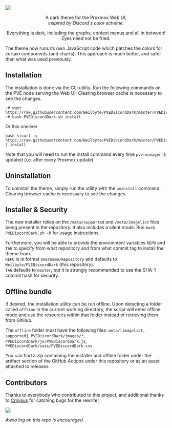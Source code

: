 



![](https://i.imgur.com/SnlCyHF.png)

<p align="center">A dark theme for the Proxmox Web UI,<br/> <i>inspired by Discord's color scheme.</i></p>

<p align="center">Everything is dark, including the graphs, context menus and all in between! Eyes need not be fried.</p>    
The theme now runs its own JavaScript code which patches the colors for certain components (and charts). This approach is much better, and safer than what was used previously.

## Installation 
The installation is done via the CLI utility. Run the following commands on the PVE node serving the Web UI:  Clearing browser cache is necessary to see the changes.

```
~# wget https://raw.githubusercontent.com/Weilbyte/PVEDiscordDark/master/PVEDiscordDark.sh
~# bash PVEDiscordDark.sh install
```
Or this oneliner
```
bash <(curl -s https://raw.githubusercontent.com/Weilbyte/PVEDiscordDark/master/PVEDiscordDark.sh ) install
```

Note that you will need to run the install command every time `pve-manager` is updated (i.e. after every Proxmox update)

## Uninstallation
 To uninstall the theme, simply run the utility with the `uninstall` command. Clearing browser cache is necessary to see the changes.
 
## Installer & Security
The new installer relies on the `/meta/supported` and `/meta/imagelist` files being present in the repository. It also includes a silent mode. Run `bash PVEDiscordDark.sh -h` for usage instructions. 

Furthermore, you will be able to provide the environment variables `REPO` and `TAG` to specify from what repository and from what commit tag to install the theme from.   
`REPO` is in format `Username/Repository` and defaults to `Weilbyte/PVEDiscordDark` (this repository).    
`TAG` defaults to `master`, but it is strongly recommended to use the SHA-1 commit hash for security.

## Offline bundle
If desired, the installation utility can be run offline. Upon detecting a folder called `offline` in the current working directory, the script will enter offline mode and use the resources within that folder instead of retrieving them from GitHub.    

The `offline` folder must have the following files: `meta/[imagelist, supported]`, `PVEDiscordDark/images/*`, `PVEDiscordDark/js/PVEDiscordDark.js`, `PVEDiscordDark/sass/PVEDiscordDark.css`

You can find a zip containing the installer and offline folder under the artifact section of the GitHub Actions under this repository or as an asset attached to releases.

## Contributors
Thanks to everybody who contributed to this project, and additional thanks to [Crinisus](https://github.com/crinisus) for catching bugs for the rewrite!

<a href="https://github.com/weilbyte/pvediscorddark/graphs/contributors">
  <img src="https://contrib.rocks/image?repo=weilbyte/pvediscorddark" />
</a>


*Awoo'ing on this repo is encouraged.*
